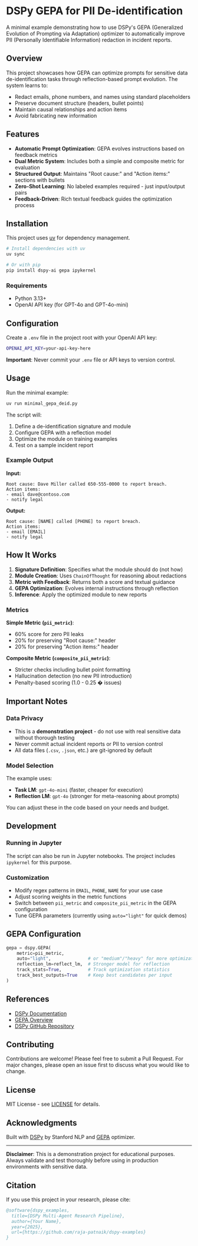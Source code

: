# DSPy GEPA for PII De-identification

A minimal example demonstrating how to use DSPy's GEPA (Generalized Evolution of Prompting via Adaptation) optimizer to automatically improve PII (Personally Identifiable Information) redaction in incident reports.

## Overview

This project showcases how GEPA can optimize prompts for sensitive data de-identification tasks through reflection-based prompt evolution. The system learns to:
- Redact emails, phone numbers, and names using standard placeholders
- Preserve document structure (headers, bullet points)
- Maintain causal relationships and action items
- Avoid fabricating new information

## Features

- **Automatic Prompt Optimization**: GEPA evolves instructions based on feedback metrics
- **Dual Metric System**: Includes both a simple and composite metric for evaluation
- **Structured Output**: Maintains "Root cause:" and "Action items:" sections with bullets
- **Zero-Shot Learning**: No labeled examples required - just input/output pairs
- **Feedback-Driven**: Rich textual feedback guides the optimization process

## Installation

This project uses [uv](https://github.com/astral-sh/uv) for dependency management.

```bash
# Install dependencies with uv
uv sync

# Or with pip
pip install dspy-ai gepa ipykernel
```

### Requirements

- Python 3.13+
- OpenAI API key (for GPT-4o and GPT-4o-mini)

## Configuration

Create a `.env` file in the project root with your OpenAI API key:

```bash
OPENAI_API_KEY=your-api-key-here
```

**Important**: Never commit your `.env` file or API keys to version control.

## Usage

Run the minimal example:

```python
uv run minimal_gepa_deid.py
```

The script will:
1. Define a de-identification signature and module
2. Configure GEPA with a reflection model
3. Optimize the module on training examples
4. Test on a sample incident report

### Example Output

**Input:**
```
Root cause: Dave Miller called 650-555-0000 to report breach.
Action items:
- email dave@contoso.com
- notify legal
```

**Output:**
```
Root cause: [NAME] called [PHONE] to report breach.
Action items:
- email [EMAIL]
- notify legal
```

## How It Works

1. **Signature Definition**: Specifies what the module should do (not how)
2. **Module Creation**: Uses `ChainOfThought` for reasoning about redactions
3. **Metric with Feedback**: Returns both a score and textual guidance
4. **GEPA Optimization**: Evolves internal instructions through reflection
5. **Inference**: Apply the optimized module to new reports

### Metrics

**Simple Metric (`pii_metric`)**:
- 60% score for zero PII leaks
- 20% for preserving "Root cause:" header
- 20% for preserving "Action items:" header

**Composite Metric (`composite_pii_metric`)**:
- Stricter checks including bullet point formatting
- Hallucination detection (no new PII introduction)
- Penalty-based scoring (1.0 - 0.25 � issues)

## Important Notes

### Data Privacy
- This is a **demonstration project** - do not use with real sensitive data without thorough testing
- Never commit actual incident reports or PII to version control
- All data files (`.csv`, `.json`, etc.) are git-ignored by default

### Model Selection
The example uses:
- **Task LM**: `gpt-4o-mini` (faster, cheaper for execution)
- **Reflection LM**: `gpt-4o` (stronger for meta-reasoning about prompts)

You can adjust these in the code based on your needs and budget.

## Development

### Running in Jupyter
The script can also be run in Jupyter notebooks. The project includes `ipykernel` for this purpose.

### Customization
- Modify regex patterns in `EMAIL`, `PHONE`, `NAME` for your use case
- Adjust scoring weights in the metric functions
- Switch between `pii_metric` and `composite_pii_metric` in the GEPA configuration
- Tune GEPA parameters (currently using `auto="light"` for quick demos)

## GEPA Configuration

```python
gepa = dspy.GEPA(
    metric=pii_metric,
    auto="light",              # or "medium"/"heavy" for more optimization
    reflection_lm=reflect_lm,  # Stronger model for reflection
    track_stats=True,          # Track optimization statistics
    track_best_outputs=True    # Keep best candidates per input
)
```

## References

- [DSPy Documentation](https://dspy.ai/)
- [GEPA Overview](https://dspy.ai/api/optimizers/GEPA/overview/)
- [DSPy GitHub Repository](https://github.com/stanfordnlp/dspy)

## Contributing

Contributions are welcome! Please feel free to submit a Pull Request. For major changes, please open an issue first to discuss what you would like to change.

## License

MIT License - see [LICENSE](LICENSE) for details.

## Acknowledgments

Built with [DSPy](https://github.com/stanfordnlp/dspy) by Stanford NLP and [GEPA](https://dspy.ai/api/optimizers/GEPA/) optimizer.

---

**Disclaimer**: This is a demonstration project for educational purposes. Always validate and test thoroughly before using in production environments with sensitive data.

## Citation

If you use this project in your research, please cite:

```bibtex
@software{dspy_examples,
  title={DSPy Multi-Agent Research Pipeline},
  author={Your Name},
  year={2025},
  url={https://github.com/raja-patnaik/dspy-examples}
}
```